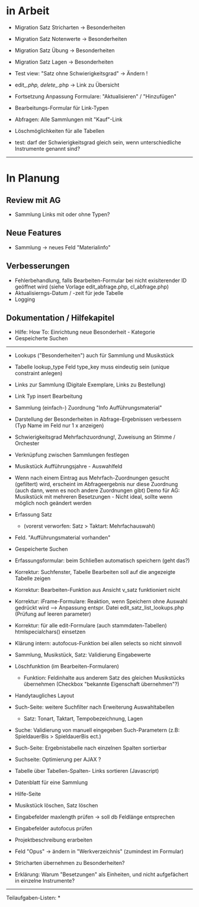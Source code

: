 ﻿
# in Arbeit 
  
 
* Migration Satz Stricharten -> Besonderheiten 
* Migration Satz Notenwerte -> Besonderheiten 
* Migration Satz Übung -> Besonderheiten 
* Migration Satz Lagen -> Besonderheiten 


 * Test view: "Satz ohne Schwierigkeitsgrad" -> Ändern ! 

  * edit_*.php, delete_*.php -> Link zu Übersicht 

  * Fortsetzung Anpassung Formulare: "Aktualisieren" / "Hinzufügen"  

  * Bearbeitungs-Formular für Link-Typen 

  * Abfragen: Alle Sammlungen mit "Kauf"-Link 

  * Löschmöglichkeiten für alle Tabellen 
  
  * test: darf der Schwierigkeitsgrad gleich sein, wenn unterschiedliche Instrumente genannt sind? 

-----------------

# In Planung
 

## Review mit AG 
 * Sammlung Links mit oder ohne Typen? 

## Neue Features
  * Sammlung -> neues Feld "Materialinfo" 

## Verbesserungen
  * Fehlerbehandlung, falls Bearbeiten-Formular bei nicht exisiterender ID geöffnet wird (siehe Vorlage edit_abfrage.php, cl_abfrage.php) 
  * Aktualisierngs-Datum / -zeit für jede Tabelle 
  * Logging 

## Dokumentation / Hilfekapitel 
  * Hilfe: How To: Einrichtung neue Besonderheit - Kategorie
  * Gespeicherte Suchen 

----- 
  * Lookups ("Besonderheiten") auch für Sammlung und Musikstück  
  * Tabelle lookup_type Feld type_key muss eindeutig sein (unique constraint anlegen)
  * Links zur Sammlung (Digitale Exemplare, Links zu Bestellung)
  * Link Typ insert Bearbeitung  

  * Sammlung (einfach-) Zuordnung "Info Aufführungsmaterial"  

  * Darstellung der Besonderheiten in Abfrage-Ergebnissen verbessern 
      (Typ Name im Feld nur 1 x anzeigen)

  * Schwierigkeitsgrad Mehrfachzuordnung!, Zuweisung an Stimme / Orchester 

  * Verknüpfung zwischen Sammlungen festlegen 
  * Musikstück Aufführungsjahre - Auswahlfeld 

  * Wenn nach einem Eintrag aus Mehrfach-Zuordnungen gesucht (gefiltert) wird, erscheint im Abfrageergebnis nur diese Zuordnung (auch dann, wenn es noch andere Zuordnungen gibt)  Demo für AG: Musikstück mit mehreren Besetzungen - Nicht ideal, sollte wenn möglich noch geändert werden 

  * Erfassung Satz 
    * (vorerst verworfen: Satz > Taktart: Mehrfachauswahl) 
  * Feld. "Aufführungsmaterial vorhanden"    
  * Gespeicherte Suchen 
  * Erfassungsformular: beim Schließen automatisch speichern (geht das?)
  * Korrektur: Suchfenster, Tabelle Bearbeiten soll auf die angezeigte Tabelle zeigen 
  * Korrektur: Bearbeiten-Funktion aus Ansicht v_satz funktioniert nicht 
  * Korrektur: iFrame-Formulare: Reaktion, wenn Speichern ohne Auswahl gedrückt wird 
     --> Anpassung entspr. Datei edit_satz_list_lookups.php (Prüfung auf leeren parameter) 
  * Korrektur: für alle edit-Formulare (auch stammdaten-Tabellen) htmlspecialchars() einsetzen 
  * Klärung intern: autofocus-Funktion bei allen selects so nicht sinnvoll   
  * Sammlung, Musikstück, Satz: Validierung Eingabewerte
  * Löschfunktion (im Bearbeiten-Formularen) 
    * Funktion: Feldinhalte aus anderem Satz des gleichen Musikstücks übernehmen (Checkbox "bekannte Eigenschaft übernehmen"?) 
  * Handytaugliches Layout 
  * Such-Seite: weitere Suchfilter nach Erweiterung Auswahltabellen 
    * Satz: Tonart, Taktart, Tempobezeichnung, Lagen 
  * Suche: Validierung von manuell eingegeben Such-Parametern (z.B: SpieldauerBis > SpieldauerBis ect.)
  * Such-Seite: Ergebnistabelle nach einzelnen Spalten sortierbar 
  * Suchseite: Optimierung per AJAX ?

  * Tabelle über Tabellen-Spalten- Links sortieren (Javascript)
  * Datenblatt für eine Sammlung 
  * Hilfe-Seite 
  * Musikstück löschen, Satz löschen
  * Eingabefelder maxlength prüfen -> soll db Feldlänge entsprechen 
  * Eingabefelder autofocus prüfen 
  * Projektbeschreibung erarbeiten 
  * Feld "Opus" -> ändern in "Werkverzeichnis" (zumindest im Formular)
  * Stricharten übernehmen zu Besonderheiten? 
  * Erklärung: Warum "Besetzungen" als Einheiten, und nicht aufgefächert in einzelne Instrumente? 



--------------------------------

Teilaufgaben-Listen: 
 *  